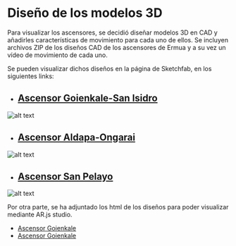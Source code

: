 # Diseño de los modelos 3D

Para visualizar los ascensores, se decidió diseñar modelos 3D en CAD y añadirles características de movimiento para cada uno de ellos.
Se incluyen archivos ZIP de los diseños CAD de los ascensores de Ermua y a su vez un vídeo de movimiento de cada uno.

Se pueden visualizar dichos diseños en la página de Sketchfab, en los siguientes links:

* ## [Ascensor Goienkale-San Isidro](https://skfb.ly/orECA)
![alt text](https://github.com/InigoZalaya/Proyecto-Tecnologias-Industriales/blob/main/Dise%C3%B1o/Ascensor%20Goienkale-San%20Isidro.jpg)
* ## [Ascensor Aldapa-Ongarai](https://skfb.ly/orEDx)
![alt text](https://github.com/InigoZalaya/Proyecto-Tecnologias-Industriales/blob/main/Dise%C3%B1o/Ascensor%20Aldapa-Ongarai.jpg)
* ## [Ascensor San Pelayo](https://sketchfab.com/3d-models/maqueta-ascensor-ermua-b91a3d6e2c444c1ba614a728edb0df41)
![alt text](https://github.com/InigoZalaya/Proyecto-Tecnologias-Industriales/blob/main/Dise%C3%B1o/Ascensor%20San%20Pelayo.jpg)

Por otra parte, se ha adjuntado los html de los diseños para poder visualizar mediante AR.js studio.

* [Ascensor Goienkale](https://github.com/InigoZalaya/Proyecto-Tecnologias-Industriales/blob/main/Dise%C3%B1o/AR.js%20studio%20Aldapa-Ongarai.html)
* [Ascensor Goienkale](https://github.com/InigoZalaya/Proyecto-Tecnologias-Industriales/blob/main/Dise%C3%B1o/AR.js%20studio%20Goienkale%20San%20Isidro.html)
